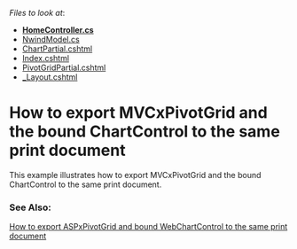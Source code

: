 <!-- default file list -->
*Files to look at*:

* **[HomeController.cs](./CS/DevExpressMvcApplication1/Controllers/HomeController.cs)**
* [NwindModel.cs](./CS/DevExpressMvcApplication1/Models/NwindModel.cs)
* [ChartPartial.cshtml](./CS/DevExpressMvcApplication1/Views/Home/ChartPartial.cshtml)
* [Index.cshtml](./CS/DevExpressMvcApplication1/Views/Home/Index.cshtml)
* [PivotGridPartial.cshtml](./CS/DevExpressMvcApplication1/Views/Home/PivotGridPartial.cshtml)
* [_Layout.cshtml](./CS/DevExpressMvcApplication1/Views/Shared/_Layout.cshtml)
<!-- default file list end -->
# How to export MVCxPivotGrid and the bound ChartControl to the same print document


<p>This example illustrates how to export MVCxPivotGrid and the bound ChartControl to the same print document. </p>

### See Also:
[How to export ASPxPivotGrid and bound WebChartControl to the same print document](https://github.com/DevExpress-Examples/how-to-export-aspxpivotgrid-and-bound-webchartcontrol-to-the-same-print-document-e1164)
